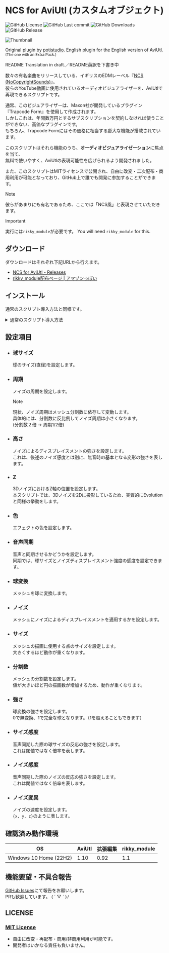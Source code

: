 # NCS for AviUtl (カスタムオブジェクト)

![GitHub License](https://img.shields.io/github/license/potistudio/NCS4AU)
![GitHub Last commit](https://img.shields.io/github/last-commit/potistudio/NCS4AU)
![GitHub Downloads](https://img.shields.io/github/downloads/potistudio/NCS4AU/total)
![GitHub Release](https://img.shields.io/github/v/release/potistudio/NCS4AU)

![Thumbnail](THUMBNAIL.png)

Original plugin by [potistudio](https://github.com/potistudio/NCS4AU).
English plugin for the English version of AviUtl. <small>(The one with an Extra Pack.)</small>

README Translation in draft.／README英訳を下書き中

数々の有名楽曲をリリースしている、イギリスのEDMレーベル『[NCS (NoCopyrightSounds)](https://www.youtube.com/nocopyrightsounds)』。  
彼らのYouTube動画に使用されているオーディオビジュアライザーを、AviUtlで再現できるスクリプトです。

通常、このビジュアライザーは、Maxon社が開発しているプラグイン『Trapcode Form』を使用して作成されます。  
しかしこれは、年間数万円とするサブスクリプションを契約しなければ使うことができない、高価なプラグインです。  
もちろん、Trapcode Formにはその価格に相当する膨大な機能が搭載されています。  

このスクリプトはそれら機能のうち、**オーディオビジュアライゼーション**に焦点を当て、  
無料で使いやすく、AviUtlの表現可能性を広げられるよう開発されました。

また、このスクリプトはMITライセンスで公開され、自由に改変・二次配布・商用利用が可能となっており、GitHub上で誰でも開発に参加することができます。

> [!NOTE]
> 彼らがあまりにも有名であるため、ここでは「NCS風」と表現させていただきます。

> [!IMPORTANT]  
> 実行には`rikky_module`が必要です。
> You will need `rikky_module` for this.

## ダウンロード

ダウンロードはそれぞれ下記URLから行えます。

- [NCS for AviUtl - Releases](https://github.com/potistudio/NCS4AU/releases/latest)
- [rikky_module配布ページ | アマゾンっぽい](https://hazumurhythm.com/wev/amazon/?script=rikkymodulea2Z)

## インストール

通常のスクリプト導入方法と同様です。

<details>
<summary>通常のスクリプト導入方法</summary>
ダウンロードした.zipファイルを展開し、中身の`NCS4AU.obj`をAviUtlの`scripts`フォルダに配置してください。
</details>

## 設定項目

- ### 球サイズ
  
    球のサイズ(直径)を設定します。

- ### 周期

  ノイズの周期を設定します。
  > [!NOTE]
  > 現状、ノイズ周期はメッシュ分割数に依存して変動します。  
  > 具体的には、分割数に反比例してノイズ周期は小さくなります。  
  > (分割数２倍 → 周期1/2倍)

- ### 高さ
  
  ノイズによるディスプレイスメントの強さを設定します。  
  これは、後述のノイズ感度とは別に、無音時の基本となる変形の強さを表します。

- ### Z
  
  3DノイズにおけるZ軸の位置を設定します。  
  本スクリプトでは、3Dノイズを2Dに投影しているため、実質的にEvolutionと同様の挙動をします。

- ### 色

  エフェクトの色を設定します。

- ### 音声同期

  音声と同期させるかどうかを設定します。  
  同期では、球サイズとノイズディスプレイスメント強度の感度を設定できます。

- ### 球変換

  メッシュを球に変換します。

- ### ノイズ

  メッシュにノイズによるディスプレイスメントを適用するかを設定します。

- ### サイズ

  メッシュの描画に使用する点のサイズを設定します。  
  大きくするほど動作が重くなります。

- ### 分割数

  メッシュの分割数を設定します。  
  値が大きいほど円の描画数が増加するため、動作が重くなります。

- ### 強さ

  球変換の強さを設定します。  
  0で無変換、1で完全な球となります。（1を超えることもできます）

- ### サイズ感度

  音声同期した際の球サイズの反応の強さを設定します。  
  これは閾値ではなく倍率を表します。

- ### ノイズ感度

  音声同期した際のノイズの反応の強さを設定します。  
  これは閾値ではなく倍率を表します。

- ### ノイズ変異

  ノイズの速度を設定します。  
  `{x, y, z}`のように表します。

## 確認済み動作環境

|OS|AviUtl|拡張編集|rikky_module|
|--|--|--|--|
|Windows 10 Home (22H2)|1.10|0.92|1.1|

## 機能要望・不具合報告

[GitHub Issues](https://github.com/potistudio/NCS4AU/issues)にて報告をお願いします。  
PRも歓迎しています。 ( ´ ▽ ` )ﾉ

## LICENSE

### [MIT License](LICENSE)

- 自由に改変・再配布・商用/非商用利用が可能です。
- 開発者はいかなる責任も負いません。
